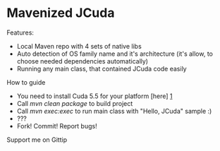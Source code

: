 Mavenized JCuda
============

Features:

* Local Maven repo with 4 sets of native libs
* Auto detection of OS family name and it's architecture (it's allow, to choose needed dependencies automatically)
* Running any main class, that contained JCuda code easily

How to guide

* You need to install Cuda 5.5 for your platform [here] [1]
* Call _mvn clean package_ to build project
* Call _mvn exec:exec_ to run main class with "Hello, JCuda" sample :)
* ???
* Fork! Commit! Report bugs!

Support me on Gittip

<script data-gittip-username="MysterionRise"
        data-gittip-widget="button"
        src="//gttp.co/v1.js"></script>


[1]: https://developer.nvidia.com/cuda-downloads       "here"